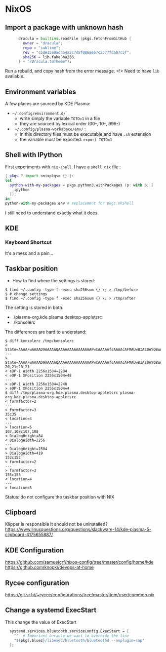 # NixOS

## Import a package with unknown hash

```nix
      dracula = builtins.readFile (pkgs.fetchFromGitHub {
        owner = "dracula";
        repo = "sublime";
        rev = "c5de15a0ad654a2c7d8f086ae67c2c77fda07c5f";
        sha256 = lib.fakeSha256;
      } + "/Dracula.tmTheme");
```

Run a rebuild, and copy hash from the error message.
<!> Need to have `lib` available.


## Environment variables
A few places are sourced by KDE Plasma:
- `~/.config/environment.d/`
    * write simply the variable `TOTO=1` in a file
    * they are sourced by lexical order (00-, 10-, 999-)
- ` ~/.config/plasma-workspace/env/` : 
    * in this directory files must be executable and have `.sh` extension
    * the variable must be exported: `export TOTO=1` 

## Shell with IPython

First experiments with `nix-shell`.
I have a `shell.nix` file :

```nix
{ pkgs ? import <nixpkgs> {} }:
let
  python-with-my-packages = pkgs.python3.withPackages (p: with p; [
    ipython
  ]);
in
python-with-my-packages.env # replacement for pkgs.mkShell
```

I still need to understand exactly what it does.


## KDE

### Keyboard Shortcut

It's a mess and a pain...

## Taskbar position

- How to find where the settings is stored:
```console
$ find ~/.config -type f -exec sha256sum {} \; > /tmp/before
$ # change settings
$ find ~/.config -type f -exec sha256sum {} \; > /tmp/after
```

The setting is stored in both:
- ./plasma-org.kde.plasma.desktop-appletsrc
- ./konsolerc

The differences are hard to understand:

```console
$ diff konsolerc /tmp/konsolerc 
< State=AAAA/wAAAAD9AAAAAQAAAAAAAAAAAAAAAPwCAAAAAfsAAAAcAFMAUwBIAE0AYQBuAGEAZwBlAHIARABvAGMAawAAAAAA/////wAAANUBAAADAAAInAAAAm4AAAAEAAAABAAAAAgAAAAI/AAAAAEAAAACAAAAAgAAABYAbQBhAGkAbgBUAG8AbwBsAEIAYQByAQAAAAD/////AAAAAAAAAAAAAAAcAHMAZQBzAHMAaQBvAG4AVABvAG8AbABiAGEAcgEAAAEj/////wAAAAAAAAAA
---
> State=AAAA/wAAAAD9AAAAAQAAAAAAAAAAAAAAAPwCAAAAAfsAAAAcAFMAUwBIAE0AYQBuAGEAZwBlAHIARABvAGMAawAAAAAA/////wAAANUBAAADAAAIyAAAAm4AAAAEAAAABAAAAAgAAAAI/AAAAAEAAAACAAAAAgAAABYAbQBhAGkAbgBUAG8AbwBsAEIAYQByAQAAAAD/////AAAAAAAAAAAAAAAcAHMAZQBzAHMAaQBvAG4AVABvAG8AbABiAGEAcgEAAAEj/////wAAAAAAAAAA
20,21c20,21
< eDP-1 Width 2256x1504=2204
< eDP-1 XPosition 2256x1504=48
---
> eDP-1 Width 2256x1504=2248
> eDP-1 XPosition 2256x1504=4
$ diff /tmp/plasma-org.kde.plasma.desktop-appletsrc plasma-org.kde.plasma.desktop-appletsrc 
< formfactor=2
---
> formfactor=3
35c35
< location=4
---
> location=5
107,108c107,108
< DialogHeight=84
< DialogWidth=2256
---
> DialogHeight=1504
> DialogWidth=419
152c152
< formfactor=2
---
> formfactor=3
155c155
< location=4
---
> location=5
```

Status: do not configure the taskbar position with NIX

## Clipboard

Klipper is responsible
It should not be uninstalled?
https://www.linuxquestions.org/questions/slackware-14/kde-plasma-5-clipboard-4175655887/

## KDE Configuration
https://github.com/samuelgrf/nixos-config/tree/master/config/home/kde
https://github.com/knopki/devops-at-home

## Rycee configuration
https://git.sr.ht/~rycee/configurations/tree/master/item/user/common.nix

## Change a systemd ExecStart

This change the value of ExecStart

```nix
  systemd.services.bluetooth.serviceConfig.ExecStart = [
    ""  # Important because we want to override the line
    "${pkgs.bluez}/libexec/bluetooth/bluetoothd --noplugin=sap"
  ];
```